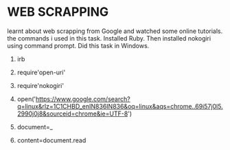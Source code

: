 # WEB SCRAPPING

learnt about web scrapping from Google and watched some online tutorials. the commands i used in this task. Installed Ruby. Then installed nokogiri using command prompt. Did this task in Windows.

1) irb

2) require'open-uri'

3) require'nokogiri'

4) open('https://www.google.com/search?q=linux&rlz=1C1CHBD_enIN836IN836&oq=linux&aqs=chrome..69i57j0l5.2990j0j8&sourceid=chrome&ie=UTF-8')

5) document=_

6) content=document.read


